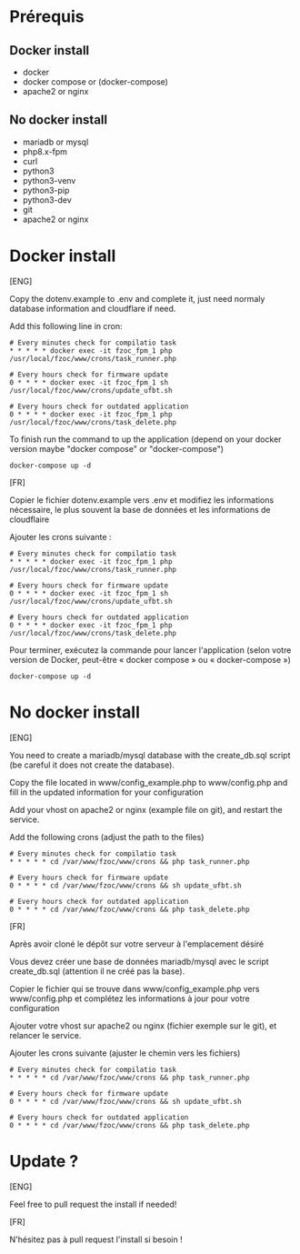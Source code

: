 # Prérequis
## Docker install

- docker
- docker compose or (docker-compose)
- apache2 or nginx

## No docker install 

- mariadb or mysql
- php8.x-fpm
- curl
- python3
- python3-venv 
- python3-pip
- python3-dev
- git
- apache2 or nginx

# Docker install

[ENG]

Copy the dotenv.example to .env and complete it, just need normaly database information and cloudflare if need.

Add this following line in cron:

```
# Every minutes check for compilatio task
* * * * * docker exec -it fzoc_fpm_1 php /usr/local/fzoc/www/crons/task_runner.php

# Every hours check for firmware update
0 * * * * docker exec -it fzoc_fpm_1 sh /usr/local/fzoc/www/crons/update_ufbt.sh

# Every hours check for outdated application
0 * * * * docker exec -it fzoc_fpm_1 php /usr/local/fzoc/www/crons/task_delete.php
```

To finish run the command to up the application (depend on your docker version maybe "docker compose" or "docker-compose")

```
docker-compose up -d
```

[FR]

Copier le fichier dotenv.example vers .env et modifiez les informations nécessaire, le plus souvent la base de données et les informations de cloudflaire

Ajouter les crons suivante :

```
# Every minutes check for compilatio task
* * * * * docker exec -it fzoc_fpm_1 php /usr/local/fzoc/www/crons/task_runner.php

# Every hours check for firmware update
0 * * * * docker exec -it fzoc_fpm_1 sh /usr/local/fzoc/www/crons/update_ufbt.sh

# Every hours check for outdated application
0 * * * * docker exec -it fzoc_fpm_1 php /usr/local/fzoc/www/crons/task_delete.php
```
Pour terminer, exécutez la commande pour lancer l'application (selon votre version de Docker, peut-être « docker compose » ou « docker-compose »)

``` 
docker-compose up -d 
```

# No docker install

[ENG]

You need to create a mariadb/mysql database with the create_db.sql script (be careful it does not create the database).

Copy the file located in www/config_example.php to www/config.php and fill in the updated information for your configuration

Add your vhost on apache2 or nginx (example file on git), and restart the service.

Add the following crons (adjust the path to the files)


```
# Every minutes check for compilatio task
* * * * * cd /var/www/fzoc/www/crons && php task_runner.php

# Every hours check for firmware update
0 * * * * cd /var/www/fzoc/www/crons && sh update_ufbt.sh

# Every hours check for outdated application
0 * * * * cd /var/www/fzoc/www/crons && php task_delete.php
```

[FR]

Après avoir cloné le dépôt sur votre serveur à l'emplacement désiré

Vous devez créer une base de données mariadb/mysql avec le script create_db.sql (attention il ne créé pas la base).

Copier le fichier qui se trouve dans www/config_example.php vers www/config.php et complétez les informations à jour pour votre configuration

Ajouter votre vhost sur apache2 ou nginx (fichier exemple sur le git), et relancer le service.

Ajouter les crons suivante (ajuster le chemin vers les fichiers)

```
# Every minutes check for compilatio task
* * * * * cd /var/www/fzoc/www/crons && php task_runner.php

# Every hours check for firmware update
0 * * * * cd /var/www/fzoc/www/crons && sh update_ufbt.sh

# Every hours check for outdated application
0 * * * * cd /var/www/fzoc/www/crons && php task_delete.php
```

# Update ?

[ENG]

Feel free to pull request the install if needed!

[FR]

N'hésitez pas à pull request l'install si besoin !